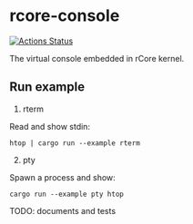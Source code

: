 # rcore-console

[![Actions Status](https://github.com/rcore-os/rcore-console/workflows/CI/badge.svg)](https://github.com/rcore-os/rcore-console/actions)

The virtual console embedded in rCore kernel.

## Run example

1. rterm

Read and show stdin:

```
htop | cargo run --example rterm
```

2. pty

Spawn a process and show:

```
cargo run --example pty htop
```

TODO: documents and tests
